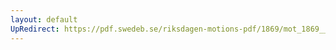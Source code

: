 ```yaml
---
layout: default
UpRedirect: https://pdf.swedeb.se/riksdagen-motions-pdf/1869/mot_1869__ak__00294/mot_1869__ak__00294_001.pdf
---
```

